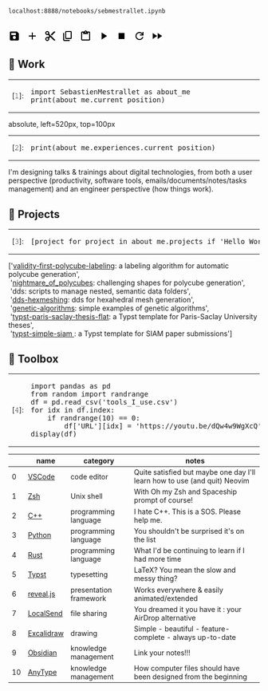 <!-- you know it's gonna be fancy when there's more HTML than Markdown -->

<code>&emsp;localhost:8888/notebooks/sebmestrallet.ipynb&emsp;&emsp;&emsp;&emsp;&emsp;&emsp;&emsp;&emsp;&emsp;&emsp;&emsp;&emsp;&emsp;&emsp;&emsp;&emsp;&emsp;&emsp;&emsp;&emsp;&emsp;&emsp;&emsp;&emsp;&emsp;&emsp;&emsp;&emsp;&emsp;&emsp;&emsp;&emsp;&emsp;&emsp;&emsp;&emsp;&emsp;&emsp;&emsp;&emsp;&emsp;&emsp;&emsp;&emsp;</code>

<picture>
  <source media="(prefers-color-scheme: dark)" srcset="icons/save_white.png">
  <source media="(prefers-color-scheme: light)" srcset="icons/save_black.png">
  <img alt="Save" src="icons/save_black.png">
</picture>
&nbsp;
<picture>
  <source media="(prefers-color-scheme: dark)" srcset="icons/add_white.png">
  <source media="(prefers-color-scheme: light)" srcset="icons/add_black.png">
  <img alt="Add" src="icons/add_black.png">
</picture>
&nbsp;
<picture>
  <source media="(prefers-color-scheme: dark)" srcset="icons/cut_white.png">
  <source media="(prefers-color-scheme: light)" srcset="icons/cut_black.png">
  <img alt="Cut" src="icons/cut_black.png">
</picture>
&nbsp;
<picture>
  <source media="(prefers-color-scheme: dark)" srcset="icons/copy_white.png">
  <source media="(prefers-color-scheme: light)" srcset="icons/copy_black.png">
  <img alt="Copy" src="icons/copy_black.png">
</picture>
&nbsp;
<picture>
  <source media="(prefers-color-scheme: dark)" srcset="icons/paste_white.png">
  <source media="(prefers-color-scheme: light)" srcset="icons/paste_black.png">
  <img alt="Paste" src="icons/paste_black.png">
</picture>
&nbsp;
<picture>
  <source media="(prefers-color-scheme: dark)" srcset="icons/run_white.png">
  <source media="(prefers-color-scheme: light)" srcset="icons/run_black.png">
  <img alt="Run" src="icons/run_black.png">
</picture>
&nbsp;
<picture>
  <source media="(prefers-color-scheme: dark)" srcset="icons/stop_white.png">
  <source media="(prefers-color-scheme: light)" srcset="icons/stop_black.png">
  <img alt="Stop" src="icons/stop_black.png">
</picture>
&nbsp;
<picture>
  <source media="(prefers-color-scheme: dark)" srcset="icons/restart_white.png">
  <source media="(prefers-color-scheme: light)" srcset="icons/restart_black.png">
  <img alt="Restart" src="icons/restart_black.png">
</picture>
&nbsp;
<picture>
  <source media="(prefers-color-scheme: dark)" srcset="icons/fast_forward_white.png">
  <source media="(prefers-color-scheme: light)" srcset="icons/fast_forward_black.png">
  <img alt="Fast-forward" src="icons/fast_forward_black.png">
</picture>
<br/>

## 💼 Work

<!-- use a HTML table to be able to put code blocks inside -->
<table>
  <tr>
    <td>[𝟷]:</td>
    <td><pre lang="python">
import SebastienMestrallet as about_me                                                               
print(about_me.current_position)
</pre></td>
  </tr>
</table>

absolute, left=520px, top=100px

<table>
  <tr>
    <td>[𝟸]:</td>
    <td><pre lang="python">
print(about_me.experiences.current_position)                                                         
</pre></td>
  </tr>
</table>

I'm designing talks & trainings about digital technologies, from both a user perspective (productivity, software tools, emails/documents/notes/tasks management) and an engineer perspective (how things work).

## 📁 Projects

<table>
  <tr>
    <td>[𝟹]:</td>
    <td><pre lang="python">
[project for project in about_me.projects if 'Hello World' not in project]                           
</pre></td>
  </tr>
</table>

['<a href="https://github.com/LIHPC-Computational-Geometry/validity-first-polycube-labeling">validity-first-polycube-labeling</a>: a labeling algorithm for automatic polycube generation',<br/>
&nbsp;'<a href="https://github.com/LIHPC-Computational-Geometry/nightmare_of_polycubes">nightmare_of_polycubes</a>: challenging shapes for polycube generation',<br/>
&nbsp;'dds: scripts to manage nested, semantic data folders',<br/>
&nbsp;'<a href="https://github.com/LIHPC-Computational-Geometry/dds-hexmeshing">dds-hexmeshing</a>: dds for hexahedral mesh generation',<br/>
&nbsp;'<a href="https://github.com/sebmestrallet/genetic-algorithms">genetic-algorithms</a>: simple examples of genetic algorithms',<br/>
&nbsp;'<a href="https://github.com/sebmestrallet/typst-paris-saclay-thesis-flat">typst-paris-saclay-thesis-flat</a>: a Typst template for Paris-Saclay University theses',<br/>
&nbsp;'<a href="https://github.com/sebmestrallet/typst-simple-siam">typst-simple-siam </a>: a Typst template for SIAM paper submissions']

## 🧰 Toolbox

<table>
  <tr>
    <td>[𝟺]:</td>
    <td><pre lang="python">
import pandas as pd                                                                                  
from random import randrange
df = pd.read_csv('tools_I_use.csv')
for idx in df.index:
    if randrange(10) == 0:
        df['URL'][idx] = 'https://youtu.be/dQw4w9WgXcQ'
display(df)
</pre></td>
  </tr>
</table>

&nbsp; | name | category | notes
-------|------|-------------|-------
0 | [VSCode](https://code.visualstudio.com) | code editor | Quite satisfied but maybe one day I'll learn how to use (and quit) Neovim
1 | [Zsh](https://www.zsh.org/) | Unix shell | With Oh my Zsh and Spaceship prompt of course!
2 | [C++](https://isocpp.org/) | programming language | I hate C++. This is a SOS. Please help me.
3 | [Python](https://www.python.org/) | programming language| You shouldn't be surprised it's on the list
4 | [Rust](https://www.rust-lang.org) | programming language | What I'd be continuing to learn if I had more time
5 | [Typst](https://github.com/typst/typst) | typesetting | LaTeX? You mean the slow and messy thing?
6 | [reveal.js](https://revealjs.com/) | presentation framework | Works everywhere & easily animated/extended
7 | [LocalSend](https://localsend.org/#/) | file sharing | You dreamed it you have it : your AirDrop alternative
8 | [Excalidraw](https://excalidraw.com/) | drawing | Simple - beautiful - feature-complete - always up-to-date
9 | [Obsidian](https://obsidian.md/) | knowledge management | Link your notes!!!
10 | [AnyType](https://anytype.io/) | knowledge management | How computer files should have been designed from the beginning
